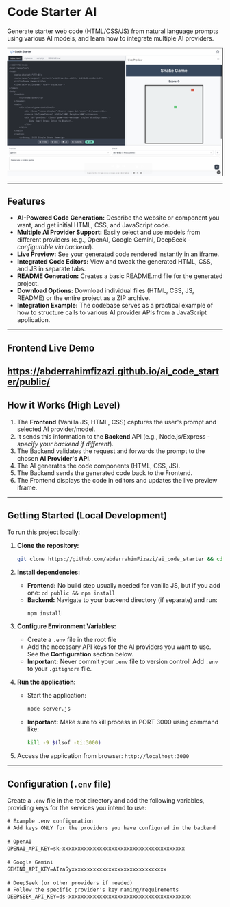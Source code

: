 # Code Starter AI

Generate starter web code (HTML/CSS/JS) from natural language prompts using various AI models, and learn how to integrate multiple AI providers.

![Code Starter AI Screenshot](images/screenshot.png)

---

## Features

*   **AI-Powered Code Generation:** Describe the website or component you want, and get initial HTML, CSS, and JavaScript code.
*   **Multiple AI Provider Support:** Easily select and use models from different providers (e.g., OpenAI, Google Gemini, DeepSeek - *configurable via backend*).
*   **Live Preview:** See your generated code rendered instantly in an iframe.
*   **Integrated Code Editors:** View and tweak the generated HTML, CSS, and JS in separate tabs.
*   **README Generation:** Creates a basic README.md file for the generated project.
*   **Download Options:** Download individual files (HTML, CSS, JS, README) or the entire project as a ZIP archive.
*   **Integration Example:** The codebase serves as a practical example of how to structure calls to various AI provider APIs from a JavaScript application.

---

## Frontend Live Demo
https://abderrahimfizazi.github.io/ai_code_starter/public/
---

## How it Works (High Level)

1.  The **Frontend** (Vanilla JS, HTML, CSS) captures the user's prompt and selected AI provider/model.
2.  It sends this information to the **Backend** API (e.g., Node.js/Express - *specify your backend if different*).
3.  The Backend validates the request and forwards the prompt to the chosen **AI Provider's API**.
4.  The AI generates the code components (HTML, CSS, JS).
5.  The Backend sends the generated code back to the Frontend.
6.  The Frontend displays the code in editors and updates the live preview iframe.

---

## Getting Started (Local Development)

To run this project locally:

1.  **Clone the repository:**
    ```bash
    git clone https://github.com/abderrahimFizazi/ai_code_starter && cd ai_code_starter
    ```

2.  **Install dependencies:**
    *   **Frontend:** No build step usually needed for vanilla JS, but if you add one: `cd public && npm install` 
    *   **Backend:** Navigate to your backend directory (if separate) and run:
        ```bash
        npm install
        ```

3.  **Configure Environment Variables:**
    *   Create a `.env` file in the root file
    *   Add the necessary API keys for the AI providers you want to use. See the **Configuration** section below.
    *   **Important:** Never commit your `.env` file to version control! Add `.env` to your `.gitignore` file.

4.  **Run the application:**
    *   Start the application:
        ```bash
        node server.js
        ```
    *  **Important:**  Make sure to kill process in PORT 3000 using command like:
        ```bash
        kill -9 $(lsof -ti:3000)
        ```

5.  Access the application from browser: `http://localhost:3000`

---

## Configuration (`.env` file)

Create a `.env` file in the root directory and add the following variables, providing keys for the services you intend to use:

```dotenv
# Example .env configuration
# Add keys ONLY for the providers you have configured in the backend

# OpenAI
OPENAI_API_KEY=sk-xxxxxxxxxxxxxxxxxxxxxxxxxxxxxxxxxxxxxxxx

# Google Gemini
GEMINI_API_KEY=AIzaSyxxxxxxxxxxxxxxxxxxxxxxxxxxxxxxx

# DeepSeek (or other providers if needed)
# Follow the specific provider's key naming/requirements
DEEPSEEK_API_KEY=ds-xxxxxxxxxxxxxxxxxxxxxxxxxxxxxxxxxxxxxxxx